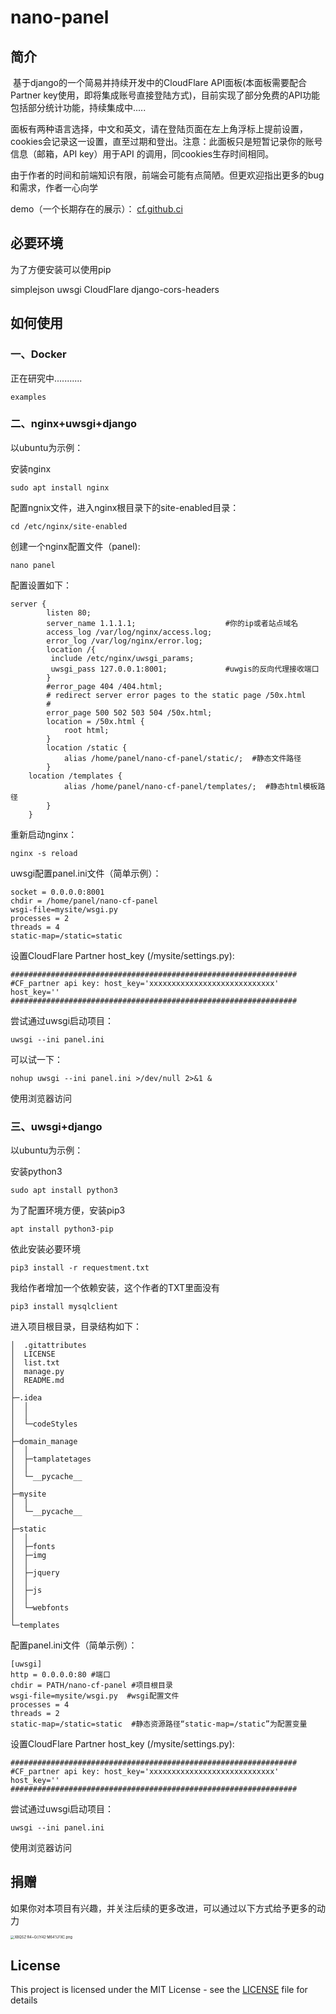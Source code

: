 # nano-panel

## 简介

​        基于django的一个简易并持续开发中的CloudFlare API面板(本面板需要配合Partner key使用，即将集成账号直接登陆方式)，目前实现了部分免费的API功能包括部分统计功能，持续集成中.....

​        面板有两种语言选择，中文和英文，请在登陆页面在左上角浮标上提前设置，cookies会记录这一设置，直至过期和登出。注意：此面板只是短暂记录你的账号信息（邮箱，API key）用于API 的调用，同cookies生存时间相同。

​        由于作者的时间和前端知识有限，前端会可能有点简陋。但更欢迎指出更多的bug和需求，作者一心向学

demo（一个长期存在的展示）： [cf.github.ci](http://cf.github.ci )

## 必要环境

为了方便安装可以使用pip

simplejson
uwsgi
CloudFlare
django-cors-headers

## 如何使用

### 一、Docker

正在研究中...........

```
examples
```

### 二、nginx+uwsgi+django

以ubuntu为示例：

安装nginx

```
sudo apt install nginx
```

配置ngnix文件，进入nginx根目录下的site-enabled目录：

```
cd /etc/nginx/site-enabled
```

创建一个nginx配置文件（panel):

```
nano panel
```

配置设置如下：

```
server {
        listen 80;
        server_name 1.1.1.1;                    #你的ip或者站点域名
        access_log /var/log/nginx/access.log;
        error_log /var/log/nginx/error.log;
        location /{
         include /etc/nginx/uwsgi_params;
         uwsgi_pass 127.0.0.1:8001;             #uwgis的反向代理接收端口
        }
        #error_page 404 /404.html;
        # redirect server error pages to the static page /50x.html
        #
        error_page 500 502 503 504 /50x.html;
        location = /50x.html {
            root html;
        }
        location /static {
            alias /home/panel/nano-cf-panel/static/;  #静态文件路径
        }
    location /templates {
            alias /home/panel/nano-cf-panel/templates/;  #静态html模板路径
        }
    }

```

重新启动nginx：

```
nginx -s reload
```

uwsgi配置panel.ini文件（简单示例）：

```
socket = 0.0.0.0:8001
chdir = /home/panel/nano-cf-panel
wsgi-file=mysite/wsgi.py
processes = 2
threads = 4
static-map=/static=static
```

设置CloudFlare Partner host_key (/mysite/settings.py):

```
################################################################
#CF_partner api key: host_key='xxxxxxxxxxxxxxxxxxxxxxxxxxxx'
host_key=''
################################################################
```

尝试通过uwsgi启动项目：

```
uwsgi --ini panel.ini
```
可以试一下：
```
nohup uwsgi --ini panel.ini >/dev/null 2>&1 &
```
使用浏览器访问

### 三、uwsgi+django

以ubuntu为示例：

安装python3

```
sudo apt install python3
```

为了配置环境方便，安装pip3

```
apt install python3-pip
```

依此安装必要环境

```
pip3 install -r requestment.txt
```
我给作者增加一个依赖安装，这个作者的TXT里面没有
```
pip3 install mysqlclient
```
进入项目根目录，目录结构如下：

```
│  .gitattributes
│  LICENSE
│  list.txt
│  manage.py
│  README.md
│  
├─.idea
│  │
│  │  
│  └─codeStyles
│          
├─domain_manage
│  │
│  ├─tamplatetages
│  │      
│  └─__pycache__
│          
├─mysite
│  │  
│  └─__pycache__
│          
├─static
│  │      
│  ├─fonts
│  ├─img
│  │      
│  ├─jquery
│  │      
│  ├─js
│  │              
│  └─webfonts
│          
└─templates
```

配置panel.ini文件（简单示例）：

```
[uwsgi]
http = 0.0.0.0:80 #端口
chdir = PATH/nano-cf-panel #项目根目录
wsgi-file=mysite/wsgi.py  #wsgi配置文件
processes = 4
threads = 2
static-map=/static=static  #静态资源路径“static-map=/static”为配置变量
```

设置CloudFlare Partner host_key (/mysite/settings.py):

```
################################################################
#CF_partner api key: host_key='xxxxxxxxxxxxxxxxxxxxxxxxxxxx'
host_key=''
################################################################
```

尝试通过uwsgi启动项目：

```
uwsgi --ini panel.ini
```

使用浏览器访问


## 捐赠

如果你对本项目有兴趣，并关注后续的更多改进，可以通过以下方式给予更多的动力

<img src="https://i.loli.net/2020/03/03/7I9blUWr6PiXVA8.png" alt="X8QSZ`R4~G{(Y42`M64%FXC.png" style="zoom: 40%;" />

## License

This project is licensed under the MIT License - see the [LICENSE](LICENSE) file for details


